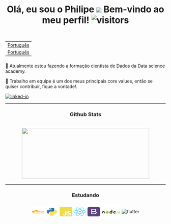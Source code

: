 <h1 align="center">
  Olá, eu sou o Philipe 
	<img src="https://raw.githubusercontent.com/iampavangandhi/iampavangandhi/master/gifs/Hi.gif" 
	     width="30px"> 
	Bem-vindo ao meu perfil! 
	<img src="https://visitor-badge.laobi.icu/badge?page_id=philipesantos136.philipesantos136" 
	     alt="visitors">
</h1>

<br>

<table align="left">
 <tr><td><a href="README.md">Português</a></td></tr>
 <tr><td><a href="readme_pt-br.md">Português</a></td></tr>
</table>

<br>
<br>
<br>
<br>

<div align="left">
  <p>🌱 Atualmente estou fazendo a formação cientista de Dados da Data science academy.</p>
  <p>🚀 Trabalho em equipe é um dos meus principais core values, então se quiser contribuir, fique a vontade!.</p>
</div>

[![linked-in](https://img.shields.io/badge/Linkedin-0077B5?style=for-the-badge&logo=LinkedIn&logoColor=white)](https://www.linkedin.com/in/philipe-santos-0a2633179/)

---
<div align="center">
  <h3>Github Stats</h3>
  <br>
  <img height="160" width="400" src="https://github-readme-stats.vercel.app/api?username=philipesantos136&show_icons=true&theme=radical"/>
</div>

---
<div align="center">
  <h3>Estudando</h3>
  <img align="center" alt="AWS" height="30" width="40" src="https://raw.githubusercontent.com/devicons/devicon/master/icons/amazonwebservices/amazonwebservices-plain-wordmark.svg">
  <img align="center" alt="Python" height="30" width="40" src="https://raw.githubusercontent.com/devicons/devicon/master/icons/python/python-original.svg">
  <img align="center" alt="javascript" height="30" width="40" src="https://raw.githubusercontent.com/devicons/devicon/master/icons/javascript/javascript-plain.svg">  
  <img align="center" alt="react" height="30" width="40" src="https://raw.githubusercontent.com/devicons/devicon/master/icons/react/react-original.svg">
  <img align="center" alt="bootstrap" height="30" width="40" src="https://raw.githubusercontent.com/devicons/devicon/master/icons/bootstrap/bootstrap-plain.svg">
  <img align="center" alt="node" height="50" width="60" src="https://raw.githubusercontent.com/devicons/devicon/master/icons/nodejs/nodejs-original-wordmark.svg">
  <img align="center" alt="flutter" height="30" width="90" src="https://raw.githubusercontent.com/flutter/website/archived-master/src/_assets/image/flutter-lockup-bg.jpg">
  <br>
  
</div>
